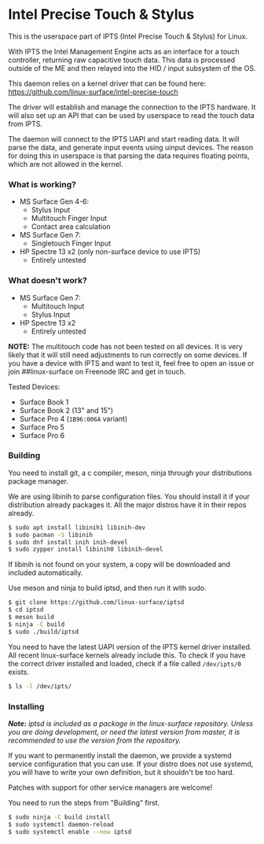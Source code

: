 # Intel Precise Touch & Stylus

This is the userspace part of IPTS (Intel Precise Touch & Stylus) for Linux.

With IPTS the Intel Management Engine acts as an interface for a touch
controller, returning raw capacitive touch data. This data is processed
outside of the ME and then relayed into the HID / input subsystem of the OS.

This daemon relies on a kernel driver that can be found here:
https://github.com/linux-surface/intel-precise-touch

The driver will establish and manage the connection to the IPTS hardware. It
will also set up an API that can be used by userspace to read the touch data
from IPTS.

The daemon will connect to the IPTS UAPI and start reading data. It will
parse the data, and generate input events using uinput devices. The reason for
doing this in userspace is that parsing the data requires floating points,
which are not allowed in the kernel.

### What is working?
 * MS Surface Gen 4-6:
   * Stylus Input
   * Multitouch Finger Input
   * Contact area calculation
 * MS Surface Gen 7:
   * Singletouch Finger Input
 * HP Spectre 13 x2 (only non-surface device to use IPTS)
   * Entirely untested

### What doesn't work?
 * MS Surface Gen 7:
   * Multitouch Input
   * Stylus Input
 * HP Spectre 13 x2
   * Entirely untested

**NOTE:** The multitouch code has not been tested on all devices. It is
very likely that it will still need adjustments to run correctly on some
devices. If you have a device with IPTS and want to test it, feel free to
open an issue or join ##linux-surface on Freenode IRC and get in touch.

Tested Devices:
 * Surface Book 1
 * Surface Book 2 (13" and 15")
 * Surface Pro 4 (`1B96:006A` variant)
 * Surface Pro 5
 * Surface Pro 6

### Building
You need to install git, a c compiler, meson, ninja through your
distributions package manager.

We are using libinih to parse configuration files. You should install it
if your distribution already packages it. All the major distros have it in
their repos already.

``` bash
$ sudo apt install libinih1 libinih-dev
$ sudo pacman -S libinih
$ sudo dnf install inih inih-devel
$ sudo zypper install libinih0 libinih-devel
```

If libinih is not found on your system, a copy will be downloaded and included
automatically.

Use meson and ninja to build iptsd, and then run it with sudo.

``` bash
$ git clone https://github.com/linux-surface/iptsd
$ cd iptsd
$ meson build
$ ninja -C build
$ sudo ./build/iptsd
```

You need to have the latest UAPI version of the IPTS kernel driver installed.
All recent linux-surface kernels already include this. To check if you have the
correct driver installed and loaded, check if a file called `/dev/ipts/0` exists.

``` bash
$ ls -l /dev/ipts/
```

### Installing
***Note:** iptsd is included as a package in the linux-surface repository.
Unless you are doing development, or need the latest version from master, it is
recommended to use the version from the repository.*

If you want to permanently install the daemon, we provide a systemd service
configuration that you can use. If your distro does not use systemd, you will
have to write your own definition, but it shouldn't be too hard.

Patches with support for other service managers are welcome!

You need to run the steps from "Building" first.

```bash
$ sudo ninja -C build install
$ sudo systemctl daemon-reload
$ sudo systemctl enable --now iptsd
```

